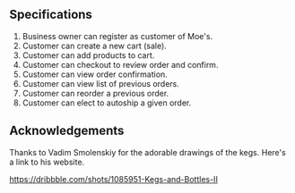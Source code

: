 ## Specifications

1. Business owner can register as customer of Moe's.
2. Customer can create a new cart (sale).
3. Customer can add products to cart.
4. Customer can checkout to review order and confirm.
5. Customer can view order confirmation.
6. Customer can view list of previous orders.
7. Customer can reorder a previous order.
8. Customer can elect to autoship a given order.

<!-- Customer can login with username and password.
  - Customer login will be authenticated.
Customer can view store locations on a map.-->


## Acknowledgements

Thanks to Vadim Smolenskiy for the adorable drawings of the kegs. Here's a link to his website.

https://dribbble.com/shots/1085951-Kegs-and-Bottles-II

